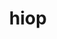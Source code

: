 ---
title: "hiop"
layout: cache
categories: [package, develop-2024-01-07]
meta: {"versions": ["1.0.0"], "compilers": ["gcc@=11.4.0", "gcc@=9.4.0"], "oss": ["ubuntu20.04"], "platforms": ["linux"], "targets": ["ppc64le", "x86_64_v3"], "stacks": ["e4s", "e4s-power", "e4s-rocm-external", "root"], "num_specs": 4, "num_specs_by_stack": {"e4s-power": 1, "root": 4, "e4s-rocm-external": 2, "e4s": 1}}
spec_details: [{"hash": "lj2gur6szupqknbp7tkn2h2f7vdgzsvf", "compiler": "gcc@=9.4.0", "versions": ["1.0.0"], "os": "ubuntu20.04", "platform": "linux", "target": "ppc64le", "variants": ["build_system=cmake", "build_type=Release", "+cuda", "cuda_arch=70", "~cusolver_lu", "~deepchecking", "generator=make", "~ginkgo", "~ipo", "~jsrun", "~kron", "+mpi", "+raja", "~rocm", "~shared", "~sparse"], "stacks": ["e4s-power", "root"], "size": "-", "tarball": "https://binaries.spack.io/releases/develop-2024-01-07/build_cache/linux-ubuntu20.04-ppc64le/gcc-9.4.0/hiop-1.0.0/linux-ubuntu20.04-ppc64le-gcc-9.4.0-hiop-1.0.0-lj2gur6szupqknbp7tkn2h2f7vdgzsvf.spack"}, {"hash": "y6a7pji5nlhdexzdwxtzzoppyhtwgpjy", "compiler": "gcc@=11.4.0", "versions": ["1.0.0"], "os": "ubuntu20.04", "platform": "linux", "target": "x86_64_v3", "variants": ["amdgpu_target=gfx908", "build_system=cmake", "build_type=Release", "~cuda", "~deepchecking", "generator=make", "~ginkgo", "~ipo", "~jsrun", "~kron", "+mpi", "+raja", "+rocm", "~shared", "~sparse"], "stacks": ["root", "e4s-rocm-external"], "size": "-", "tarball": "https://binaries.spack.io/releases/develop-2024-01-07/build_cache/linux-ubuntu20.04-x86_64_v3/gcc-11.4.0/hiop-1.0.0/linux-ubuntu20.04-x86_64_v3-gcc-11.4.0-hiop-1.0.0-y6a7pji5nlhdexzdwxtzzoppyhtwgpjy.spack"}, {"hash": "ysddbwcdsj7bhc7zedyrroxeptjqkxem", "compiler": "gcc@=11.4.0", "versions": ["1.0.0"], "os": "ubuntu20.04", "platform": "linux", "target": "x86_64_v3", "variants": ["build_system=cmake", "build_type=Release", "+cuda", "cuda_arch=80", "~cusolver_lu", "~deepchecking", "generator=make", "~ginkgo", "~ipo", "~jsrun", "~kron", "+mpi", "+raja", "~rocm", "~shared", "~sparse"], "stacks": ["root", "e4s"], "size": "-", "tarball": "https://binaries.spack.io/releases/develop-2024-01-07/build_cache/linux-ubuntu20.04-x86_64_v3/gcc-11.4.0/hiop-1.0.0/linux-ubuntu20.04-x86_64_v3-gcc-11.4.0-hiop-1.0.0-ysddbwcdsj7bhc7zedyrroxeptjqkxem.spack"}, {"hash": "l4kqoctvt7ifgf6dui56avuhdzu4x734", "compiler": "gcc@=11.4.0", "versions": ["1.0.0"], "os": "ubuntu20.04", "platform": "linux", "target": "x86_64_v3", "variants": ["amdgpu_target=gfx90a", "build_system=cmake", "build_type=Release", "~cuda", "~deepchecking", "generator=make", "~ginkgo", "~ipo", "~jsrun", "~kron", "+mpi", "+raja", "+rocm", "~shared", "~sparse"], "stacks": ["root", "e4s-rocm-external"], "size": "-", "tarball": "https://binaries.spack.io/releases/develop-2024-01-07/build_cache/linux-ubuntu20.04-x86_64_v3/gcc-11.4.0/hiop-1.0.0/linux-ubuntu20.04-x86_64_v3-gcc-11.4.0-hiop-1.0.0-l4kqoctvt7ifgf6dui56avuhdzu4x734.spack"}]
---